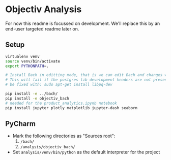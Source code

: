 # Objectiv Analysis
For now this readme is focussed on development. We'll replace this by an end-user targeted readme later on.

## Setup
```bash
virtualenv venv
source venv/bin/activate
export PYTHONPATH=.

# Install Bach in editting mode, that is we can edit Bach and changes will propagate.
# This will fail if the postgres lib development headers are not present if so, then on Ubuntu that can
# be fixed with: sudo apt-get install libpq-dev

pip install -e ../bach/
pip install -e objectiv_bach
# needed for the product_analytics.ipynb notebook
pip install jupyter plotly matplotlib jupyter-dash seaborn  
```


## PyCharm
* Mark the following directories as "Sources root":
   1. `/bach/`
   2. `/analysis/objectiv_bach/`
* Set `analysis/venv/bin/python` as the default interpreter for the project
